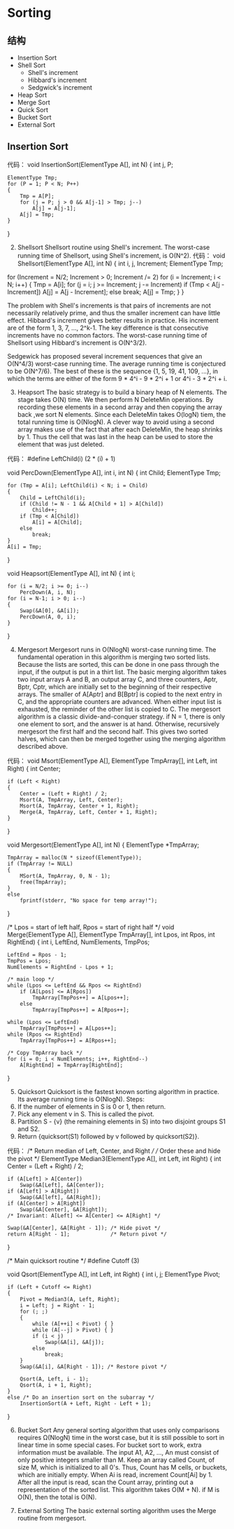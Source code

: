 # Sorting

## 结构

- Insertion Sort
- Shell Sort
    - Shell's increment
    - Hibbard's increment
    - Sedgwick's increment
- Heap Sort
- Merge Sort
- Quick Sort
- Bucket Sort
- External Sort

## Insertion Sort

代码：
void InsertionSort(ElementType A[], int N)
{
	int j, P;

	ElementType Tmp;
	for (P = 1; P < N; P++)
	{
		Tmp = A[P];
		for (j = P; j > 0 && A[j-1] > Tmp; j--)
			A[j] = A[j-1];
		A[j] = Tmp;
	}
}

2. Shellsort
Shellsort routine using Shell's increment. The worst-case running time of Shellsort, using Shell's increment, is O(N^2).
代码：
void Shellsort(ElementType A[], int N)
{
int i, j, Increment;
ElementType Tmp;

for (Increment = N/2; Increment > 0; Increment /= 2)
for (i = Increment; i < N; i++)
{
Tmp = A[i];
for (j = i; j >= Increment; j -= Increment)
if (Tmp < A[j - Increment])
A[j] = A[j - Increment];
else
break;
A[j] = Tmp;
}
}

The problem with Shell's increments is that pairs of increments are not necessarily relatively prime, and thus the smaller increment can have little effect.
Hibbard's increment gives better results in practice. His increment are of the form 1, 3, 7, ..., 2^k-1.  The key difference is that consecutive increments have no common factors. The worst-case running time of Shellsort using Hibbard's increment is O(N^3/2).

Sedgewick has proposed several increment sequences that give an O(N^4/3) worst-case running time. The average running time is conjectured to be O(N^7/6). The best of these is the sequence {1, 5, 19, 41, 109, ...}, in which the terms are either of the form 9 * 4^i - 9 * 2^i + 1 or 4^i - 3 * 2^i + i.

3. Heapsort
The basic strategy is to build a binary heap of N elements. The stage takes O(N) time. We then perform N DeleteMin operations. By recording these elements in a second array and then copying the array back ,we sort N elements. Since each DeleteMin takes O(logN) tiem, the total running time is O(NlogN).
A clever way to avoid using a second array makes use of the fact that after each DeleteMin, the heap shrinks by 1. Thus the cell that was last in the heap can be used to store the element that was just deleted.

代码：
#define LeftChild(i) (2 * (i) + 1)

void PercDown(ElementType A[], int i, int N)
{
    int Child;
    ElementType Tmp;

    for (Tmp = A[i]; LeftChild(i) < N; i = Child)
    {   
        Child = LeftChild(i);
        if (Child != N - 1 && A[Child + 1] > A[Child])
            Child++;
        if (Tmp < A[Child])
            A[i] = A[Child];
        else
            break;
    }   
    A[i] = Tmp;
}

void Heapsort(ElementType A[], int N)
{
    int i;

    for (i = N/2; i >= 0; i--)
        PercDown(A, i, N);
    for (i = N-1; i > 0; i--)
    {   
        Swap(&A[0], &A[i]);
        PercDown(A, 0, i);
    }   
}  

4. Mergesort
Mergesort runs in O(NlogN) worst-case running time. The fundamental operation in this algorithm is merging two sorted lists. Because the lists are sorted, this can be done in one pass through the input, if the output is put in a thirt list. The basic merging algorithm takes two input arrays A and B, an output array C, and three counters, Aptr, Bptr, Cptr, which are initially set to the beginning of their respective arrays. The smaller of A[Aptr] and B[Bptr] is copied to the next entry in C, and the appropriate counters are advanced. When either input list is exhausted, the reminder of the other list is copied to C.
The mergesort algorithm is a classic divide-and-conquer strategy. if N = 1, there is only one element to sort, and the answer is at hand. Otherwise, recursively mergesort the first half and the second half. This gives two sorted halves, which can then be merged together using the merging algorithm described above.

代码：
void Msort(ElementType A[], ElementType TmpArray[], int Left, int Right)
{
    int Center;

    if (Left < Right)
    {   
        Center = (Left + Right) / 2;
        Msort(A, TmpArray, Left, Center);
        Msort(A, TmpArray, Center + 1, Right);  
        Merge(A, TmpArray, Left, Center + 1, Right);
    }   
}

void Mergesort(ElementType A[], int N)
{
    ElementType *TmpArray;  

    TmpArray = malloc(N * sizeof(ElementType));
    if (TmpArray != NULL)
    {   
        MSort(A, TmpArray, 0, N - 1);   
        free(TmpArray);
    }   
    else
        fprintf(stderr, "No space for temp array!");
}

/* Lpos = start of left half, Rpos = start of right half */
void Merge(ElementType A[], ElementType TmpArray[], int Lpos, int Rpos, int RightEnd)
{
    int i, LeftEnd, NumElements, TmpPos;

    LeftEnd = Rpos - 1;
    TmpPos = Lpos;
    NumElements = RightEnd - Lpos + 1;

    /* main loop */
    while (Lpos <= LeftEnd && Rpos <= RightEnd)
        if (A[Lpos] <= A[Rpos])
            TmpArray[TmpPos++] = A[Lpos++];
        else
            TmpArray[TmpPos++] = A[Rpos++];

    while (Lpos <= LeftEnd)
        TmpArray[TmpPos++] = A[Lpos++];
    while (Rpos <= RightEnd)
        TmpArray[TmpPos++] = A[Rpos++];

    /* Copy TmpArray back */
    for (i = 0; i < NumElements; i++, RightEnd--)
        A[RightEnd] = TmpArray[RightEnd];
}

5. Quicksort
Quicksort is the fastest known sorting algorithm in practice. Its average running time is O(NlogN).
Steps:
1. If the number of elements in S is 0 or 1, then return.
2. Pick any element v in S. This is called the pivot.
3. Partition S - {v} (the remaining elements in S) into two disjoint groups S1 and S2.
4. Return {quicksort(S1) followed by v followed by quicksort(S2)}.

代码：
/* Return median of Left, Center, and Right */
/* Order these and hide the pivot */
ElementType Median3(ElementType A[], int Left, int Right)
{
    int Center = (Left + Right) / 2;

    if (A[Left] > A[Center])
        Swap(&A[Left], &A[Center]);
    if (A[Left] > A[Right])
        Swap(&A[left], &A[Right]);  
    if (A[Center] > A[Right])
        Swap(&A[Center], &A[Right]);
    /* Invariant: A[Left] <= A[Center] <= A[Right] */

    Swap(&A[Center], &A[Right - 1]); /* Hide pivot */
    return A[Right - 1];             /* Return pivot */
}   

/* Main quicksort routine */
#define Cutoff (3)

void Qsort(ElementType A[], int Left, int Right)
{
    int i, j;
    ElementType Pivot;

    if (Left + Cutoff <= Right)
    {   
        Pivot = Median3(A, Left, Right);
        i = Left; j = Right - 1;
        for (; ;)
        {   
            while (A[++i] < Pivot) { }
            while (A[--j] > Pivot) { }
            if (i < j)
                Swap(&A[i], &A[j]);
            else
                break;
        }   
        Swap(&A[i], &A[Right - 1]); /* Restore pivot */

        Qsort(A, Left, i - 1);  
        Qsort(A, i + 1, Right);
    }   
    else /* Do an insertion sort on the subarray */
        InsertionSort(A + Left, Right - Left + 1);
}

6. Bucket Sort
Any general sorting algorithm that uses only comparisons requires Ω(NlogN) time in the worst case, but it is still possible to sort in linear time in some special cases.
For bucket sort to work, extra information must be available. The input A1, A2, ..., An must consist of only positive integers smaller than M. Keep an array called Count, of size M, which is initialized to all 0's. Thus, Count has M cells, or buckets, which are initially empty. When Ai is read, increment Count[Ai] by 1. After all the input is read, scan the Count array, printing out a representation of the sorted list. This algorithm takes O(M + N). if M is O(N), then the total is O(N).

7. External Sorting
The basic external sorting algorithm uses the Merge routine from mergesort.
